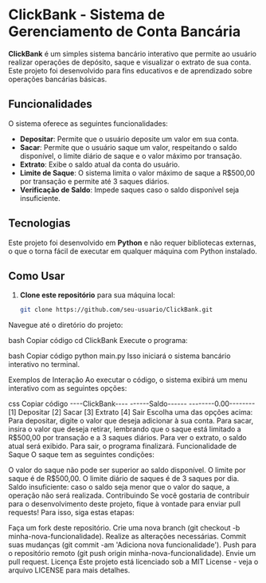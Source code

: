 # ClickBank - Sistema de Gerenciamento de Conta Bancária

**ClickBank** é um simples sistema bancário interativo que permite ao usuário realizar operações de depósito, saque e visualizar o extrato de sua conta. Este projeto foi desenvolvido para fins educativos e de aprendizado sobre operações bancárias básicas.

## Funcionalidades

O sistema oferece as seguintes funcionalidades:

- **Depositar**: Permite que o usuário deposite um valor em sua conta.
- **Sacar**: Permite que o usuário saque um valor, respeitando o saldo disponível, o limite diário de saque e o valor máximo por transação.
- **Extrato**: Exibe o saldo atual da conta do usuário.
- **Limite de Saque**: O sistema limita o valor máximo de saque a R$500,00 por transação e permite até 3 saques diários.
- **Verificação de Saldo**: Impede saques caso o saldo disponível seja insuficiente.

## Tecnologias

Este projeto foi desenvolvido em **Python** e não requer bibliotecas externas, o que o torna fácil de executar em qualquer máquina com Python instalado.

## Como Usar

1. **Clone este repositório** para sua máquina local:
   ```bash
   git clone https://github.com/seu-usuario/ClickBank.git
Navegue até o diretório do projeto:

bash
Copiar código
cd ClickBank
Execute o programa:

bash
Copiar código
python main.py
Isso iniciará o sistema bancário interativo no terminal.

Exemplos de Interação
Ao executar o código, o sistema exibirá um menu interativo com as seguintes opções:

css
Copiar código
----ClickBank----
------Saldo------
--------0.00--------
[1] Depositar
[2] Sacar
[3] Extrato
[4] Sair
Escolha uma das opções acima:
Para depositar, digite o valor que deseja adicionar à sua conta.
Para sacar, insira o valor que deseja retirar, lembrando que o saque está limitado a R$500,00 por transação e a 3 saques diários.
Para ver o extrato, o saldo atual será exibido.
Para sair, o programa finalizará.
Funcionalidade de Saque
O saque tem as seguintes condições:

O valor do saque não pode ser superior ao saldo disponível.
O limite por saque é de R$500,00.
O limite diário de saques é de 3 saques por dia.
Saldo insuficiente: caso o saldo seja menor que o valor do saque, a operação não será realizada.
Contribuindo
Se você gostaria de contribuir para o desenvolvimento deste projeto, fique à vontade para enviar pull requests! Para isso, siga estas etapas:

Faça um fork deste repositório.
Crie uma nova branch (git checkout -b minha-nova-funcionalidade).
Realize as alterações necessárias.
Commit suas mudanças (git commit -am 'Adiciona nova funcionalidade').
Push para o repositório remoto (git push origin minha-nova-funcionalidade).
Envie um pull request.
Licença
Este projeto está licenciado sob a MIT License - veja o arquivo LICENSE para mais detalhes.
